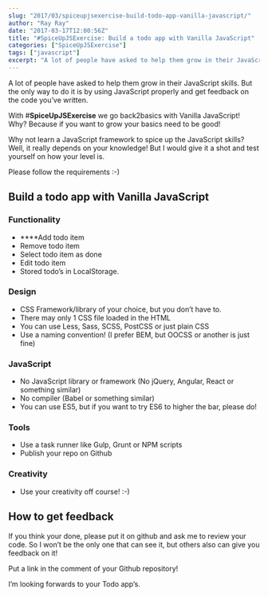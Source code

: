```yaml
---
slug: "2017/03/spiceupjsexercise-build-todo-app-vanilla-javascript/"
author: "Ray Ray"
date: "2017-03-17T12:00:56Z"
title: "#SpiceUpJSExercise: Build a todo app with Vanilla JavaScript"
categories: ["SpiceUpJSExercise"]
tags: ["javascript"]
excerpt: "A lot of people have asked to help them grow in their JavaScript skills. But the only way to do it ..."
---
```


A lot of people have asked to help them grow in their JavaScript skills. But the only way to do it is by using JavaScript properly and get feedback on the code you’ve written.

With #**SpiceUpJSExercise** we go back2basics with Vanilla JavaScript! Why? Because if you want to grow your basics need to be good!

Why not learn a JavaScript framework to spice up the JavaScript skills? Well, it really depends on your knowledge! But I would give it a shot and test yourself on how your level is.

Please follow the requirements :-)

## Build a todo app with Vanilla JavaScript

### **Functionality**

* ****Add todo item
* Remove todo item
* Select todo item as done
* Edit todo item
* Stored todo’s in LocalStorage.

### **Design**

* CSS Framework/library of your choice, but you don’t have to.
* There may only 1 CSS file loaded in the HTML
* You can use Less, Sass, SCSS, PostCSS or just plain CSS
* Use a naming convention! (I prefer BEM, but OOCSS or another is just fine)

### **JavaScript**

* No JavaScript library or framework (No jQuery, Angular, React or something similar)
* No compiler (Babel or something similar)
* You can use ES5, but if you want to try ES6 to higher the bar, please do!

### **Tools**

* Use a task runner like Gulp, Grunt or NPM scripts
* Publish your repo on Github

### **Creativity**

* Use your creativity off course! :-)

## **How to get feedback**

If you think your done, please put it on github and ask me to review your code. So I won’t be the only one that can see it, but others also can give you feedback on it!

Put a link in the comment of your Github repository!

I’m looking forwards to your Todo app’s.